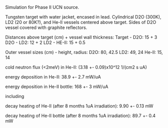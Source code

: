 Simulation for Phase II UCN source.

Tungsten target with water jacket, encased in lead.
Cylindrical D2O (300K), LD2 (20 or 80K?), and He-II vessels centered above target.
Sides of D2O vessel covered with graphite reflectors.

Distances above target (cm) + vessel wall thickness:
Target - D2O: 15 + 3
D2O - LD2: 12 + 2
LD2 - HE-II: 15 + 0.5

Outer vessel sizes (cm) - height, radius:
D2O: 80, 42.5
LD2: 49, 24
He-II: 15, 14

cold neutron flux (<2meV) in He-II:
(3.18 +- 0.09)x10^12 1/(cm2 s uA)

energy deposition in He-II:
38.9 +- 2.7 mW/uA

energy deposition in He-II bottle:
168 +- 3 mW/uA

including

decay heating of He-II (after 8 months 1uA irradiation):
9.90 +- 0.13 mW

decay heating of He-II bottle (after 8 months 1uA irradiation):
89.7 +- 0.4 mW
